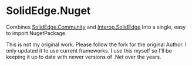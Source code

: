 # SolidEdge.Nuget

Combines
[SolidEdge.Community](https://github.com/DerekGooding/SolidEdge.Community)
and
[Interop.SolidEdge](https://github.com/DerekGooding/Interop.SolidEdge)
Into a single, easy to import NugetPackage. 

This is not my original work. Please follow the fork for the original Author. I only updated it to use current frameworks. 
I use this myself so I'll be keeping it up to date with newer versions of .Net over the years. 
